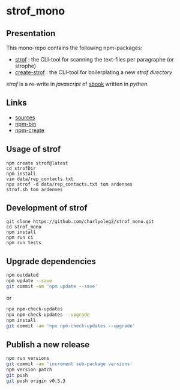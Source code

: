strof\_mono
===========

Presentation
------------

This mono-repo contains the following npm-packages:
- [strof](https://www.npmjs.com/package/strof) : the CLI-tool for scanning the text-files per paragraphe (or strophe)
- [create-strof](https://www.npmjs.com/package/create-strof) : the CLI-tool for boilerplating a new *strof directory*

*strof* is a re-write in *javascript* of [sbook](https://github.com/charlyoleg/sbook) written in *python*.


Links
-----

- [sources](https://github.com/charlyoleg2/strof_mono)
- [npm-bin](https://www.npmjs.com/package/strof)
- [npm-create](https://www.npmjs.com/package/create-strof)


Usage of strof
--------------

```shell
npm create strof@latest
cd strofDir
npm install
vim data/rep_contacts.txt
npx strof -d data/rep_contacts.txt tom ardennes
strof.sh tom ardennes
```


Development of strof
--------------------

```shell
git clone https://github.com/charlyoleg2/strof_mono.git
cd strof_mono
npm install
npm run ci
npm run tests
```


Upgrade dependencies
--------------------

```bash
npm outdated
npm update --save
git commit -am 'npm update --save'
```
or
```bash
npx npm-check-updates
npx npm-check-updates --upgrade
npm install
git commit -am 'npx npm-check-updates --upgrade'
```


Publish a new release
---------------------

```bash
npm run versions
git commit -am 'increment sub-package versions'
npm version patch
git push
git push origin v0.5.3
```

